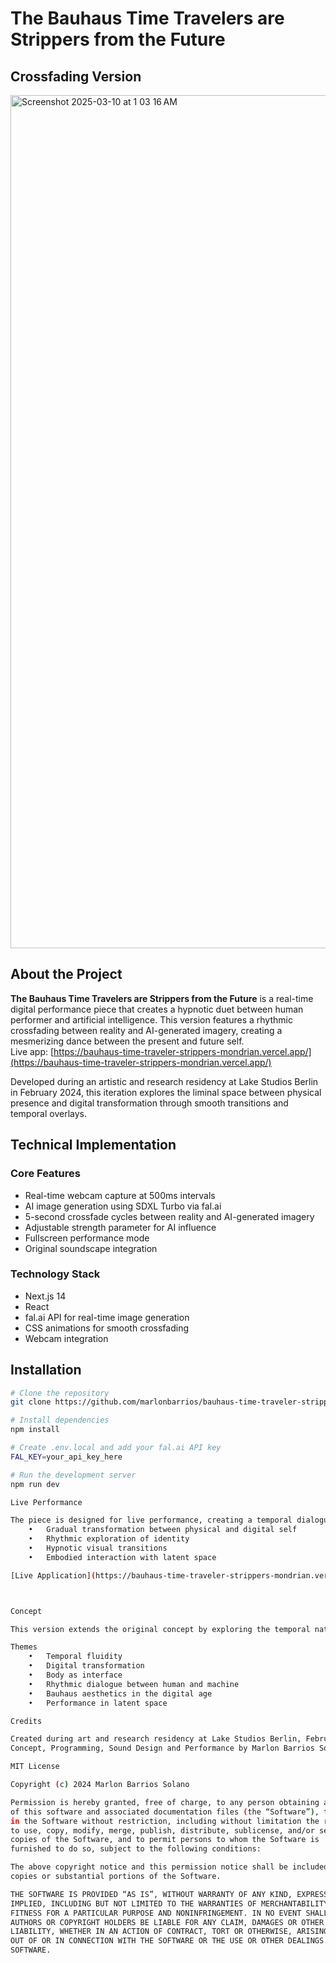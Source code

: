 # The Bauhaus Time Travelers are Strippers from the Future

## Crossfading Version
<img width="1365" alt="Screenshot 2025-03-10 at 1 03 16 AM" src="https://github.com/user-attachments/assets/16aa7268-594a-403c-95e1-5e607e65a7e9" />

## About the Project

**The Bauhaus Time Travelers are Strippers from the Future** is a real-time digital performance piece that creates a hypnotic duet between human performer and artificial intelligence. This version features a rhythmic crossfading between reality and AI-generated imagery, creating a mesmerizing dance between the present and future self.  
Live app: [https://bauhaus-time-traveler-strippers-mondrian.vercel.app/](https://bauhaus-time-traveler-strippers-mondrian.vercel.app/)

Developed during an artistic and research residency at Lake Studios Berlin in February 2024, this iteration explores the liminal space between physical presence and digital transformation through smooth transitions and temporal overlays.

## Technical Implementation

### Core Features
- Real-time webcam capture at 500ms intervals
- AI image generation using SDXL Turbo via fal.ai
- 5-second crossfade cycles between reality and AI-generated imagery
- Adjustable strength parameter for AI influence
- Fullscreen performance mode
- Original soundscape integration

### Technology Stack
- Next.js 14
- React
- fal.ai API for real-time image generation
- CSS animations for smooth crossfading
- Webcam integration

## Installation

```bash
# Clone the repository
git clone https://github.com/marlonbarrios/bauhaus-time-traveler-strippers.git

# Install dependencies
npm install

# Create .env.local and add your fal.ai API key
FAL_KEY=your_api_key_here

# Run the development server
npm run dev

Live Performance

The piece is designed for live performance, creating a temporal dialogue between performer and AI. The 5-second crossfade cycle allows for:
	•	Gradual transformation between physical and digital self
	•	Rhythmic exploration of identity
	•	Hypnotic visual transitions
	•	Embodied interaction with latent space

[Live Application](https://bauhaus-time-traveler-strippers-mondrian.vercel.app/)



Concept

This version extends the original concept by exploring the temporal nature of transformation. The crossfading mechanism serves as a metaphor for the fluid transition between present and future, physical and digital, human and AI. The Bauhaus artists, reimagined as time-traveling performers, now exist in a constant state of becoming, their forms dissolving and reforming in a continuous cycle.

Themes
	•	Temporal fluidity
	•	Digital transformation
	•	Body as interface
	•	Rhythmic dialogue between human and machine
	•	Bauhaus aesthetics in the digital age
	•	Performance in latent space

Credits

Created during art and research residency at Lake Studios Berlin, February 2024
Concept, Programming, Sound Design and Performance by Marlon Barrios Solano

MIT License

Copyright (c) 2024 Marlon Barrios Solano

Permission is hereby granted, free of charge, to any person obtaining a copy
of this software and associated documentation files (the “Software”), to deal
in the Software without restriction, including without limitation the rights
to use, copy, modify, merge, publish, distribute, sublicense, and/or sell
copies of the Software, and to permit persons to whom the Software is
furnished to do so, subject to the following conditions:

The above copyright notice and this permission notice shall be included in all
copies or substantial portions of the Software.

THE SOFTWARE IS PROVIDED “AS IS”, WITHOUT WARRANTY OF ANY KIND, EXPRESS OR
IMPLIED, INCLUDING BUT NOT LIMITED TO THE WARRANTIES OF MERCHANTABILITY,
FITNESS FOR A PARTICULAR PURPOSE AND NONINFRINGEMENT. IN NO EVENT SHALL THE
AUTHORS OR COPYRIGHT HOLDERS BE LIABLE FOR ANY CLAIM, DAMAGES OR OTHER
LIABILITY, WHETHER IN AN ACTION OF CONTRACT, TORT OR OTHERWISE, ARISING FROM,
OUT OF OR IN CONNECTION WITH THE SOFTWARE OR THE USE OR OTHER DEALINGS IN THE
SOFTWARE.

